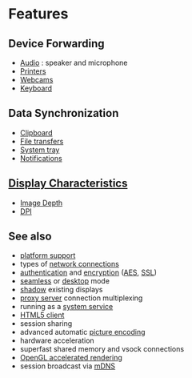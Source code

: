 # Features

## Device Forwarding
* [Audio](./Audio.md) : speaker and microphone
* [Printers](./Printing.md)
* [Webcams](./Webcam.md)
* [Keyboard](./Keyboard.md)

## Data Synchronization
* [Clipboard](./Clipboard.md)
* [File transfers](./File-Transfers.md)
* [System tray](./System-Tray.md)
* [Notifications](./Notifications.md)

## [Display Characteristics](./Display.md)
* [Image Depth](./Image-Depth.md)
* [DPI](./DPI.md)


## See also
* [platform support](https://github.com/Xpra-org/xpra/wiki/Platforms)
* types of [network connections](../Network/README.md)
* [authentication](../Usage/Authentication.md) and [encryption](../Network/Encryption.md) ([AES](../Network/AES.md), [SSL](../Network/SSL.md))
* [seamless](../Usage/Seamless.md) or [desktop](../Usage/Desktop.md) mode
* [shadow](../Usage/Shadow.md) existing displays
* [proxy server](../Usage/Proxy-Server.md) connection multiplexing
* running as a [system service](../Usage/Service.md)
* [HTML5 client](https://github.com/Xpra-org/xpra-html5)
* session sharing
* advanced automatic [picture encoding](../Usage/Encodings.md)
* hardware acceleration
* superfast shared memory and vsock connections
* [OpenGL accelerated rendering](../Usage/Client-OpenGL.md)
* session broadcast via [mDNS](../Network/Multicast-DNS.md)
